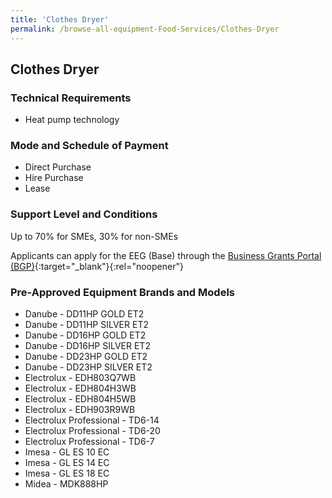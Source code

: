 ```yaml
---
title: 'Clothes Dryer'
permalink: /browse-all-equipment-Food-Services/Clothes-Dryer
---
```


## Clothes Dryer

### Technical Requirements

- Heat pump technology

### Mode and Schedule of Payment 

- Direct Purchase
- Hire Purchase
- Lease

### Support Level and Conditions

Up to 70% for SMEs, 30% for non-SMEs

Applicants can apply for the EEG (Base) through the [Business Grants Portal (BGP)](http://www.businessgrants.gov.sg/){:target="_blank"}{:rel="noopener"}

### Pre-Approved Equipment Brands and Models

- Danube  - DD11HP GOLD ET2
- Danube  - DD11HP SILVER ET2
- Danube  - DD16HP GOLD ET2
- Danube  - DD16HP SILVER ET2
- Danube  - DD23HP GOLD ET2
- Danube  - DD23HP SILVER ET2
- Electrolux  - EDH803Q7WB
- Electrolux  - EDH804H3WB
- Electrolux  - EDH804H5WB
- Electrolux  - EDH903R9WB
- Electrolux Professional  - TD6-14
- Electrolux Professional  - TD6-20
- Electrolux Professional  - TD6-7
- Imesa  - GL ES 10 EC
- Imesa  - GL ES 14 EC
- Imesa  - GL ES 18 EC
- Midea  - MDK888HP

<script src='/jquery/resize-tables.js'></script>
